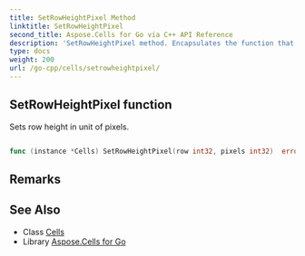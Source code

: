 ```yaml
---
title: SetRowHeightPixel Method 
linktitle: SetRowHeightPixel
second_title: Aspose.Cells for Go via C++ API Reference
description: 'SetRowHeightPixel method. Encapsulates the function that represents setrowheightpixel in Go.'
type: docs
weight: 200
url: /go-cpp/cells/setrowheightpixel/
---
```


## SetRowHeightPixel function

Sets row height in unit of pixels.

```go

func (instance *Cells) SetRowHeightPixel(row int32, pixels int32)  error

```

## Remarks


## See Also

* Class [Cells](../)
* Library [Aspose.Cells for Go](../../)
